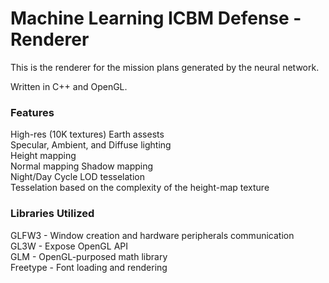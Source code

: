 # Machine Learning ICBM Defense - Renderer
 This is the renderer for the mission plans generated by the neural network.

 Written in C++ and OpenGL.

### Features
High-res (10K textures) Earth assests  
Specular, Ambient, and Diffuse lighting  
Height mapping  
Normal mapping
Shadow mapping  
Night/Day Cycle
LOD tesselation  
Tesselation based on the complexity of the height-map texture  

### Libraries Utilized
GLFW3 - Window creation and hardware peripherals communication  
GL3W - Expose OpenGL API  
GLM - OpenGL-purposed math library  
Freetype - Font loading and rendering  
